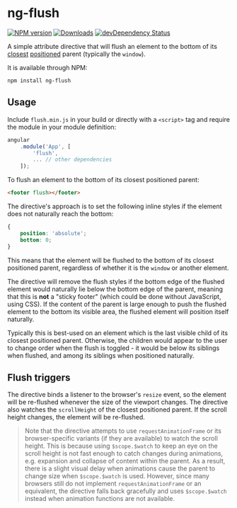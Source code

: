 # ng-flush
[![NPM version][npm-image]][npm-url]
[![Downloads][downloads-image]][npm-url]
[![devDependency Status][david-image]][david-url]

A simple attribute directive that will flush an element to the bottom of its [closest][closest-url] [positioned][positioned-url] parent (typically the `window`).

It is available through NPM:

```shell
npm install ng-flush
```

## Usage

Include `flush.min.js` in your build or directly with a `<script>` tag and require the module in your module definition:

```js
angular  
    .module('App', [  
        'flush',  
        ... // other dependencies  
    ]);
```

To flush an element to the bottom of its closest positioned parent:

```html
<footer flush></footer>
```

The directive's approach is to set the following inline styles if the element does not naturally reach the bottom:

```css
{
    position: 'absolute';  
    bottom: 0;
}
```

This means that the element will be flushed to the bottom of its closest positioned parent, regardless of whether it is the `window` or another element.

The directive will remove the flush styles if the bottom edge of the flushed element would naturally lie below the bottom edge of the parent, meaning that this is **not** a "sticky footer" (which could be done without JavaScript, using CSS). If the content of the parent is large enough to push the flushed element to the bottom its visible area, the flushed element will position itself naturally.

Typically this is best-used on an element which is the last visible child of its closest positioned parent. Otherwise, the children would appear to the user to change order when the flush is toggled - it would be below its siblings when flushed, and among its siblings when positioned naturally.

## Flush triggers

The directive binds a listener to the browser's `resize` event, so the element will be re-flushed whenever the size of the viewport changes. The directive also watches the `scrollHeight` of the closest positioned parent. If the scroll height changes, the element will be re-flushed.

> Note that the directive attempts to use `requestAnimationFrame` or its browser-specific variants (if they are available) to watch the scroll height. This is because using `$scope.$watch` to keep an eye on the scroll height is not fast enough to catch changes during animations, e.g. expansion and collapse of content within the parent. As a result, there is a slight visual delay when animations cause the parent to change size when `$scope.$watch` is used. However, since many browsers still do not implement `requestAnimationFrame` or an equivalent, the directive falls back gracefully and uses `$scope.$watch` instead when animation functions are not available.

[david-image]: https://david-dm.org/hiebj/ng-flush/dev-status.svg
[david-url]: https://david-dm.org/hiebj/ng-flush#info=devDependencies
[downloads-image]: http://img.shields.io/npm/dm/ng-flush.svg
[npm-image]: http://img.shields.io/npm/v/ng-flush.svg
[npm-url]: https://npmjs.org/package/ng-flush
[closest-url]: https://developer.mozilla.org/en-US/docs/Web/API/Element/closest
[positioned-url]: https://developer.mozilla.org/en-US/docs/Web/CSS/position
